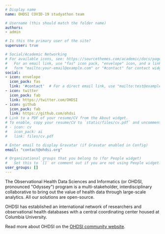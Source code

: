 ```yaml
---
# Display name
name: OHDSI COVID-19 studyathon team

# Username (this should match the folder name)
authors:
- admin

# Is this the primary user of the site?
superuser: true

# Social/Academic Networking
# For available icons, see: https://sourcethemes.com/academic/docs/page-builder/#icons
#   For an email link, use "fas" icon pack, "envelope" icon, and a link in the
#   form "mailto:your-email@example.com" or "#contact" for contact widget.
social:
- icon: envelope
  icon_pack: fas
  link: '#contact'  # For a direct email link, use "mailto:test@example.org".
- icon: twitter
  icon_pack: fab
  link: https://twitter.com/OHDSI
- icon: github
  icon_pack: fab
  link: https://github.com/ohdsi
# Link to a PDF of your resume/CV from the About widget.
# To enable, copy your resume/CV to `static/files/cv.pdf` and uncomment the lines below.
# - icon: cv
#   icon_pack: ai
#   link: files/cv.pdf

# Enter email to display Gravatar (if Gravatar enabled in Config)
email: "contact@ohdsi.org"

# Organizational groups that you belong to (for People widget)
#   Set this to `[]` or comment out if you are not using People widget.
user_groups: []
---
```


The Observational Health Data Sciences and Informatics (or OHDSI, pronounced "Odyssey") program is a multi-stakeholder, interdisciplinary collaborative to bring out the value of health data through large-scale analytics. All our solutions are open-source.

OHDSI has established an international network of researchers and observational health databases with a central coordinating center housed at Columbia University.

Read more about OHDSI on the [OHDSI community website](https://ohdsi.org).